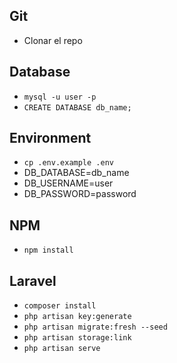 ## Git
- Clonar el repo

## Database
- `mysql -u user -p`
- `CREATE DATABASE db_name;`

## Environment
- `cp .env.example .env`
-  DB_DATABASE=db_name
-  DB_USERNAME=user
-  DB_PASSWORD=password

## NPM
- `npm install`

## Laravel
- `composer install`
- `php artisan key:generate`
- `php artisan migrate:fresh --seed`
- `php artisan storage:link`
- `php artisan serve`
